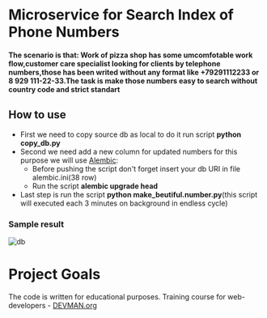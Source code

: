 # Microservice for Search Index of Phone Numbers

#### The scenario is that: Work of pizza shop has some umcomfotable work flow,customer care specialist looking for clients by telephone numbers,those has been writed without any format like +79291112233 or 8 929 111-22-33.The task is make those numbers easy to search without country code and strict standart


## How to use
  - First we need to copy source db as local to do it run script **python copy_db.py**
  - Second we need add a new column for updated numbers for this purpose we will use [Alembic](http://alembic.zzzcomputing.com/en/latest/):
    * Before pushing the script don't forget insert your db URI in file alembic.ini(38 row)
    * Run the script **alembic upgrade head**
  - Last step is run the script **python make_beutiful.number.py**(this script will executed each 3 minutes on background in endless cycle)


### Sample result
![db](https://user-images.githubusercontent.com/22424468/31056651-daf05684-a6f6-11e7-8105-f5ee796ba535.JPG)


# Project Goals

The code is written for educational purposes. Training course for web-developers - [DEVMAN.org](https://devman.org)
